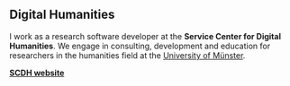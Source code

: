 ## Digital Humanities

I work as a research software developer at the **Service Center for Digital Humanities**. We engage in consulting, development and education for researchers in the humanities field at the [University of Münster][wwu].

[<i class="fas fa-globe"></i> **SCDH website**][scdh]

[wwu]: https://www.wwu.de
[scdh]: https://www.uni-muenster.de/SCDH

